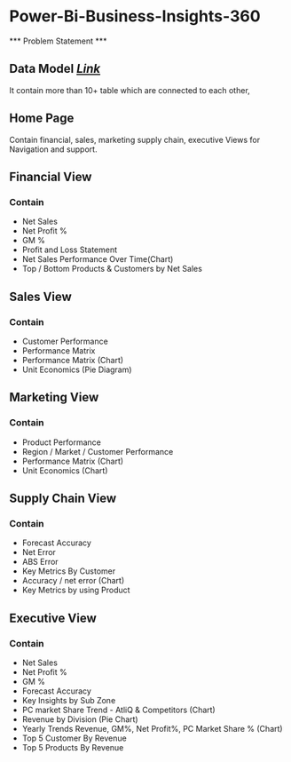 # Power-Bi-Business-Insights-360

*** Problem Statement ***

 ## Data Model _[Link](https://github.com/Akash-Sureshbabu/Power-Bi-Business-Insights-360/blob/main/Data%20Model.pdf)_

 It contain more than 10+ table which are connected to each other,

## Home Page
  Contain financial, sales, marketing supply chain, executive Views for Navigation and support.

## Financial View
### Contain
  - Net Sales
  - Net Profit %
  - GM %
  - Profit and Loss Statement
  - Net Sales Performance Over Time(Chart)
  - Top / Bottom Products & Customers by Net Sales

## Sales View
 ### Contain
  - Customer Performance
  - Performance Matrix
  - Performance Matrix (Chart)
  - Unit Economics (Pie Diagram)


## Marketing View
### Contain
  - Product Performance
  - Region / Market / Customer Performance 
  - Performance Matrix (Chart)
  - Unit Economics (Chart)

## Supply Chain View
### Contain
  - Forecast Accuracy
  - Net Error 
  - ABS Error
  - Key Metrics By Customer
  - Accuracy / net error (Chart)
  - Key Metrics by using Product

## Executive View
### Contain
  - Net Sales 
  - Net Profit %
  - GM %
  - Forecast Accuracy
  - Key Insights by Sub Zone
  - PC market Share Trend - AtliQ & Competitors (Chart)
  - Revenue by Division (Pie Chart)
  - Yearly Trends Revenue, GM%, Net Profit%, PC Market Share % (Chart)
  - Top 5 Customer By Revenue
  - Top 5 Products By Revenue




